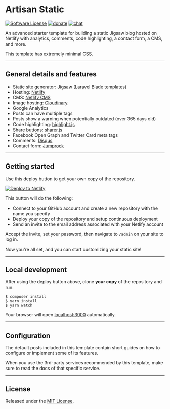 # Artisan Static

[![Software License](https://img.shields.io/badge/license-MIT-brightgreen.svg?style=flat-square)](https://oss.ninja/mit/raniesantos)
[![donate](https://img.shields.io/badge/$-donate-ff5f5f.svg?style=flat-square)](https://ko-fi.com/raniesantos)
[![chat](https://img.shields.io/badge/chat-discord-7289DA.svg?style=flat-square)](https://discord.gg/8e5sUU6)

An advanced starter template for building a static Jigsaw blog hosted on Netlify with analytics, comments, code highlighting, a contact form, a CMS, and more.

This template has extremely minimal CSS.

___
## General details and features

- Static site generator: [Jigsaw](http://jigsaw.tighten.co) (Laravel Blade templates)
- Hosting: [Netlify](https://www.netlify.com)
- CMS: [Netlify CMS](https://www.netlifycms.org)
- Image hosting: [Cloudinary](https://cloudinary.com)
- Google Analytics
- Posts can have multiple tags
- Posts show a warning when potentially outdated (over 365 days old)
- Code highlighting: [highlight.js](https://github.com/highlightjs/highlight.js)
- Share buttons: [sharer.js](https://github.com/ellisonleao/sharer.js)
- Facebook Open Graph and Twitter Card meta tags
- Comments: [Disqus](https://disqus.com)
- Contact form: [Jumprock](https://jumprock.co)

___
## Getting started

Use this deploy button to get your own copy of the repository.

[![Deploy to Netlify](https://www.netlify.com/img/deploy/button.svg)](https://app.netlify.com/start/deploy?repository=https://github.com/raniesantos/artisan-static&stack=cms)

This button will do the following:

- Connect to your GitHub account and create a new repository with the name you specify
- Deploy your copy of the repository and setup continuous deployment
- Send an invite to the email address associated with your Netlify account

Accept the invite, set your password, then navigate to `/admin` on your site to log in.

Now you're all set, and you can start customizing your static site!

___
## Local development

After using the deploy button above, clone **your copy** of the repository and run:

```shell
$ composer install
$ yarn install
$ yarn watch
```

Your browser will open [localhost:3000](http://localhost:3000/) automatically.

___
## Configuration

The default posts included in this template contain short guides on how to configure or implement some of its features.

When you use the 3rd-party services recommended by this template, make sure to read the docs of that specific service.

___
## License

Released under the [MIT License](https://oss.ninja/mit/raniesantos).
